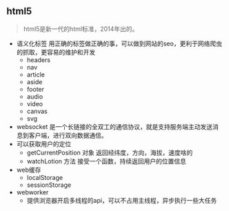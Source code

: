 ## html5
> html5是新一代的html标准，2014年出的。
- 语义化标签 用正确的标签做正确的事，可以做到网站的seo，更利于网络爬虫的抓取，更容易的维护和开发
  - headers
  - nav
  - article
  - aside
  - footer
  - audio
  - video
  - canvas
  - svg
- websocket 是一个长链接的全双工的通信协议，就是支持服务端主动发送消息到客户端，进行双向数据通信。
- 可以获取用户的定位
  - getCurrentPosition 对象 返回经纬度，方向，海拔，速度啥的
  - watchLotion 方法 接受一个函数，持续返回用户的位置信息
- web缓存
  - localStorage
  - sessionStorage
- webworker
  - 提供浏览器开启多线程的api，可以不占用主线程，异步执行一些大任务
